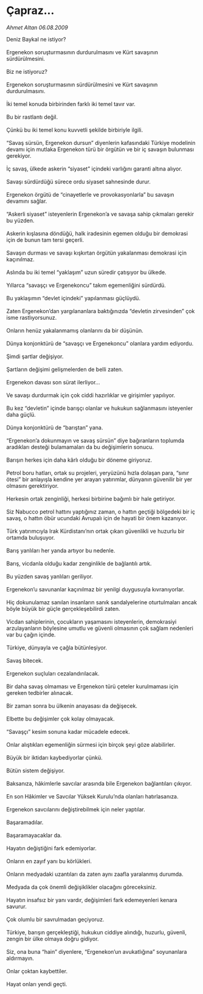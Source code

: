 # Çapraz...

*Ahmet Altan 06.08.2009*

<div class="taraf_structure_2col_1zq">
<div class="margen_n">



 <p>Deniz Baykal ne istiyor? <br/><br/>Ergenekon soruşturmasının durdurulmasını ve Kürt savaşının sürdürülmesini. <br/><br/>Biz ne istiyoruz? <br/><br/>Ergenekon soruşturmasının sürdürülmesini ve Kürt savaşının durdurulmasını. <br/><br/>İki temel konuda birbirinden farklı iki temel tavır var. <br/><br/>Bu bir rastlantı değil. <br/><br/>Çünkü bu iki temel konu kuvvetli şekilde birbiriyle ilgili. <br/><br/>“Savaş sürsün, Ergenekon dursun” diyenlerin kafasındaki Türkiye modelinin devamı için mutlaka Ergenekon türü bir örgütün ve bir iç savaşın bulunması gerekiyor. <br/><br/>İç savaş, ülkede askerin “siyaset” içindeki varlığını garanti altına alıyor. <br/><br/>Savaşı sürdürdüğü sürece ordu siyaset sahnesinde durur. <br/><br/>Ergenekon örgütü de “cinayetlerle ve provokasyonlarla” bu savaşın devamını sağlar. <br/><br/>“Askerli siyaset” isteyenlerin Ergenekon’a ve savaşa sahip çıkmaları gerekir bu yüzden. <br/><br/>Askerin kışlasına döndüğü, halk iradesinin egemen olduğu bir demokrasi için de bunun tam tersi geçerli. <br/><br/>Savaşın durması ve savaşı kışkırtan örgütün yakalanması demokrasi için kaçınılmaz. <br/><br/>Aslında bu iki temel “yaklaşım” uzun süredir çatışıyor bu ülkede. <br/><br/>Yıllarca “savaşçı ve Ergenekoncu” takım egemenliğini sürdürdü. <br/><br/>Bu yaklaşımın “devlet içindeki” yapılanması güçlüydü. <br/><br/>Zaten Ergenekon’dan yargılananlara baktığınızda “devletin zirvesinden” çok isme rastlıyorsunuz. <br/><br/>Onların henüz yakalanmamış olanlarını da bir düşünün. <br/><br/>Dünya konjonktürü de “savaşçı ve Ergenekoncu” olanlara yardım ediyordu. <br/><br/>Şimdi şartlar değişiyor. <br/><br/>Şartların değişimi gelişmelerden de belli zaten. <br/><br/>Ergenekon davası son sürat ilerliyor... <br/><br/>Ve savaşı durdurmak için çok ciddi hazırlıklar ve girişimler yapılıyor. <br/><br/>Bu kez “devletin” içinde barışçı olanlar ve hukukun sağlanmasını isteyenler daha güçlü. <br/><br/>Dünya konjonktürü de “barıştan” yana. <br/><br/>“Ergenekon’a dokunmayın ve savaş sürsün” diye bağıranların toplumda aradıkları desteği bulamamaları da bu değişimlerin sonucu. <br/><br/>Barışın herkes için daha kârlı olduğu bir döneme giriyoruz. <br/><br/>Petrol boru hatları, ortak su projeleri, yeryüzünü hızla dolaşan para, “sınır ötesi” bir anlayışla kendine yer arayan yatırımlar, dünyanın güvenilir bir yer olmasını gerektiriyor. <br/><br/>Herkesin ortak zenginliği, herkesi birbirine bağımlı bir hale getiriyor. <br/><br/>Siz Nabucco petrol hattını yaptığınız zaman, o hattın geçtiği bölgedeki bir iç savaş, o hattın öbür ucundaki Avrupalı için de hayati bir önem kazanıyor. <br/><br/>Türk yatırımcıyla Irak Kürdistanı’nın ortak çıkarı güvenlikli ve huzurlu bir ortamda buluşuyor. <br/><br/>Barış yanlıları her yanda artıyor bu nedenle. <br/><br/>Barış, vicdanla olduğu kadar zenginlikle de bağlantılı artık. <br/><br/>Bu yüzden savaş yanlıları geriliyor. <br/><br/>Ergenekon’u savunanlar kaçınılmaz bir yenilgi duygusuyla kıvranıyorlar. <br/><br/>Hiç dokunulamaz sanılan insanların sanık sandalyelerine oturtulmaları ancak böyle büyük bir güçle gerçekleşebilirdi zaten. <br/><br/>Vicdan sahiplerinin, çocukların yaşamasını isteyenlerin, demokrasiyi arzulayanların böylesine umutlu ve güvenli olmasının çok sağlam nedenleri var bu çağın içinde. <br/><br/>Türkiye, dünyayla ve çağla bütünleşiyor. <br/><br/>Savaş bitecek. <br/><br/>Ergenekon suçluları cezalandırılacak. <br/><br/>Bir daha savaş olmaması ve Ergenekon türü çeteler kurulmaması için gereken tedbirler alınacak. <br/><br/>Bir zaman sonra bu ülkenin anayasası da değişecek. <br/><br/>Elbette bu değişimler çok kolay olmayacak. <br/><br/>“Savaşçı” kesim sonuna kadar mücadele edecek. <br/><br/>Onlar alıştıkları egemenliğin sürmesi için birçok şeyi göze alabilirler. <br/><br/>Büyük bir iktidarı kaybediyorlar çünkü. <br/><br/>Bütün sistem değişiyor. <br/><br/>Baksanıza, hâkimlerle savcılar arasında bile Ergenekon bağlantıları çıkıyor. <br/><br/>En son Hâkimler ve Savcılar Yüksek Kurulu’nda olanları hatırlasanıza. <br/><br/>Ergenekon savcılarını değiştirebilmek için neler yaptılar. <br/><br/>Başaramadılar. <br/><br/>Başaramayacaklar da. <br/><br/>Hayatın değiştiğini fark edemiyorlar. <br/><br/>Onların en zayıf yanı bu körlükleri. <br/><br/>Onların medyadaki uzantıları da zaten aynı zaafla yaralanmış durumda. <br/><br/>Medyada da çok önemli değişiklikler olacağını göreceksiniz. <br/><br/>Hayatın insafsız bir yanı vardır, değişimleri fark edemeyenleri kenara savurur. <br/><br/>Çok olumlu bir savrulmadan geçiyoruz. <br/><br/>Türkiye, barışın gerçekleştiği, hukukun ciddiye alındığı, huzurlu, güvenli, zengin bir ülke olmaya doğru gidiyor. <br/><br/>Siz, ona buna “hain” diyenlere, “Ergenekon’un avukatlığına” soyunanlara aldırmayın. <br/><br/>Onlar çoktan kaybettiler. <br/><br/>Hayat onları yendi geçti.</p>
<br/>
<br/>
<br/>



<br/>


<div id="taraf_not">
</div>

</div>


</div>
